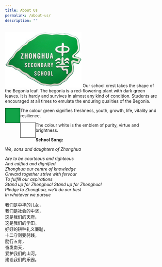 ```yaml
---
title: About Us
permalink: /about-us/
description: ""
---
```

<img src="/images/logo.jpg" style="width:50%">  Our school crest takes the shape of the Begonia leaf. The begonia is a red-flowering plant with dark green leaves. It is hardy and survives in almost any kind of condition. Students are encouraged at all times to emulate the enduring qualities of the Begonia.

<img src="/images/green.jpg" style="width:10%" align=left> The colour green signifies freshness, youth, growth, life, vitality and resilience.

<img src="/images/white.jpg" style="width:10%" align=left>
The colour white is the emblem of purity, virtue and brightness.

  

**School Song:**

_We, sons and daughters of Zhonghua_

_Are to be courteous and righteous_  
_And edified and dignified_  
_Zhonghua our centre of knowledge_  
_Onward together strive with fervour_  
_To fulfill our aspirations_  
_Stand up for Zhonghua! Stand up for Zhonghua!_  
_Pledge to Zhonghua, we'll do our best_  
_In whatever we pursue_

我们是中华的儿女，  
我们是社会的中坚，  
这是我们的天府，  
这是我们的学田。  
好好的耕种礼义廉耻，  
十二守则要躬践。  
励行五育，  
奋发南天，  
爱护我们的山河，  
建设我们的乐园。